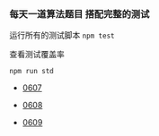 ### 每天一道算法题目 搭配完整的测试

运行所有的测试脚本
```npm test ```

查看测试覆盖率

```npm run std ```

* [0607](https://github.com/FreemenL/daily-algorithm/blob/master/0607/index.md)

* [0608](https://github.com/FreemenL/daily-algorithm/blob/master/0608/index.md)

* [0609](https://github.com/FreemenL/daily-algorithm/blob/master/0609/index.md)

